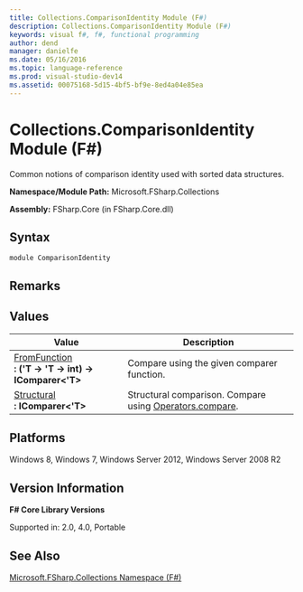 ```yaml
---
title: Collections.ComparisonIdentity Module (F#)
description: Collections.ComparisonIdentity Module (F#)
keywords: visual f#, f#, functional programming
author: dend
manager: danielfe
ms.date: 05/16/2016
ms.topic: language-reference
ms.prod: visual-studio-dev14
ms.assetid: 00075168-5d15-4bf5-bf9e-8ed4a04e85ea 
---
```


# Collections.ComparisonIdentity Module (F#)

Common notions of comparison identity used with sorted data structures.

**Namespace/Module Path:** Microsoft.FSharp.Collections

**Assembly:** FSharp.Core (in FSharp.Core.dll)


## Syntax

```
module ComparisonIdentity
```

## Remarks

## Values


|Value|Description|
|-----|-----------|
|[FromFunction](http://msdn.microsoft.com/en-us/library/96d24027-4779-4f73-a611-91cbaca2ff9c)<br />**: ('T -&gt; 'T -&gt; int) -&gt; IComparer&lt;'T&gt;**|Compare using the given comparer function.|
|[Structural](http://msdn.microsoft.com/en-us/library/af092340-5ab2-478f-b873-1c88d97a0365)<br />**: IComparer&lt;'T&gt;**|Structural comparison. Compare using [Operators.compare](http://msdn.microsoft.com/en-us/library/295e1320-0955-4c3d-ac31-288fa80a658c).|

## Platforms
Windows 8, Windows 7, Windows Server 2012, Windows Server 2008 R2


## Version Information
**F# Core Library Versions**

Supported in: 2.0, 4.0, Portable




## See Also
[Microsoft.FSharp.Collections Namespace &#40;F&#35;&#41;](Microsoft.FSharp.Collections-Namespace-%5BFSharp%5D.md)

